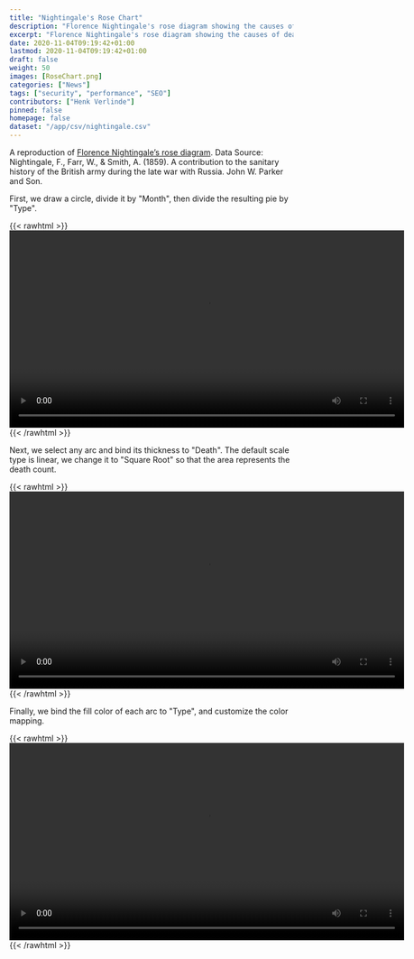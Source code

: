 ```yaml
---
title: "Nightingale's Rose Chart"
description: "Florence Nightingale's rose diagram showing the causes of death in the Crimean War."
excerpt: "Florence Nightingale's rose diagram showing the causes of death in the Crimean War."
date: 2020-11-04T09:19:42+01:00
lastmod: 2020-11-04T09:19:42+01:00
draft: false
weight: 50
images: [RoseChart.png]
categories: ["News"]
tags: ["security", "performance", "SEO"]
contributors: ["Henk Verlinde"]
pinned: false
homepage: false
dataset: "/app/csv/nightingale.csv"
---
```

A reproduction of [Florence Nightingale’s rose diagram](https://www.historyofinformation.com/detail.php?entryid=3815). Data Source: Nightingale, F., Farr, W., & Smith, A. (1859). A contribution to the sanitary history of the British army during the late war with Russia. John W. Parker and Son.

First, we draw a circle, divide it by "Month", then divide the resulting pie by "Type". 

{{< rawhtml >}} 
<video width=700px class="tutorial-video" controls>
    <source src="/videos/gallery/rose-chart-1.mov" type="video/mp4">
    Your browser does not support the video tag.  
</video>
{{< /rawhtml >}}

Next, we select any arc and bind its thickness to "Death". The default scale type is linear, we change it to "Square Root" so that the area represents the death count.

{{< rawhtml >}} 
<video width=700px class="tutorial-video" controls>
    <source src="/videos/gallery/rose-chart-2.mov" type="video/mp4">
    Your browser does not support the video tag.  
</video>
{{< /rawhtml >}}

Finally, we bind the fill color of each arc to "Type", and customize the color mapping.


{{< rawhtml >}} 
<video width=700px class="tutorial-video" controls>
    <source src="/videos/gallery/rose-chart-3.mov" type="video/mp4">
    Your browser does not support the video tag.  
</video>
{{< /rawhtml >}}